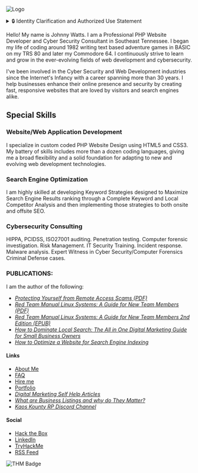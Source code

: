 ![Logo](https://kdgwebsolutions.com/assets/img/johnny-watts-web-developer-athens-tn-portfolio.png)

<details>
<summary>🔒 Identity Clarification and Authorized Use Statement</summary>

## Identity Clarification and Authorized Use Statement  
**Issued by: Johnny Watts (aka. "Kaotick Jay", "kaotickj", "DJ Kaotick Jay")**  
**Date: May 16, 2025**

I, KaotickJ, also known as Kaotick Jay in professional cybersecurity circles and DJ Kaotick Jay in music and artistic communities, am making this statement to clearly define the boundaries of my personal brand, online identity, and professional representation.

✅ Authorized Names / Handles

The following identifiers are official and used by me across various domains, including cybersecurity, digital publishing, red team engagements, musical forums, and professional networking:

    KaotickJ (preferred short username/screenname)
    
    Kaotick Jay (preferred professional alias used for authorship and public engagements)
    
    DJ Kaotick Jay (used in music and creative arts communities)

These aliases may appear on content I have authored, music I have produced, social platforms I use, or professional accounts I maintain. All uses are within my full authorization.

❌ Unauthorized and Impersonated Variants

Any name or handle beginning with the string:

    "kaotic" (with a "c") rather than "kaotick" (with a "k")

is not me, does not represent my identity, and may constitute a case of unauthorized impersonation or misuse of my brand.

Examples include (but are not limited to):

    kaoticjay
    
    kaotic_j
    
    djkaoticjay

    Any similar spelling variation attempting to resemble KaotickJ or DJ Kaotick Jay

If you encounter such names misrepresenting themselves as me, I ask that you report them immediately to the platform in question. Impersonation of a cybersecurity professional or DJ with a recognized digital and authorial footprint can have legal ramifications, especially if misleading, defamatory, or abusive behavior is involved.

📢 Public & Legal Use

This statement may be used:

    As a reference in verifying my online or professional identity
    
    To dispute false claims or impersonation
    
    In DMCA takedown notices, platform reports, and cease-and-desist demands
    
    To clarify brand ownership and authorship in content attribution disputes

For verification or inquiries regarding the authenticity of any account or publication bearing my name, I can be contacted through verified channels upon request.
Signed,

Johnnys Watts, aka, "Kaotick Jay", "kaotickj", "DJ Kaotick Jay"
Cybersecurity Professional | Red Team Expert | Author | DJ Kaotick Jay

</details>

Hello! My name is Johnny Watts. I am a Professional PHP Website Developer and Cyber Security Consultant in Southeast Tennessee. I began my life of coding around 1982 writing text based adventure games in BASIC on my TRS 80 and later my Commodore 64. I continuously strive to learn and grow in the ever-evolving fields of web development and cybersecurity.    

I've been involved in the Cyber Security and Web Development industries since the Internet's Infancy with a career spanning more than 30 years. I help businesses enhance their online presence and security by creating fast, responsive websites that are loved by visitors and search engines alike.

Special Skills
--------------

### **Website/Web Application Development**

I specialize in custom coded PHP Website Design using HTML5 and CSS3. My battery of skills includes more than a dozen coding languages, giving me a broad flexibility and a solid foundation for adapting to new and evolving web development technologies.  

### **Search Engine Optimization**

I am highly skilled at developing Keyword Strategies designed to Maximize Search Engine Results ranking through a Complete Keyword and Local Competitor Analysis and then implementing those strategies to both onsite and offsite SEO. 
### **Cybersecurity Consulting**

HIPPA, PCIDSS, ISO27001 auditing. Penetration testing. Computer forensic investigation. Risk Management. IT Security Training. Incident response. Malware analysis. Expert Witness in Cyber Security/Computer Forensics Criminal Defense cases.  

### **PUBLICATIONS**: ###
I am the author of the following:
*   [_Protecting Yourself from Remote Access Scams (PDF)_](https://kdgwebsolutions.com/Protecting-Yourself-from-Remote-Access-Scams.pdf) 
*   [_Red Team Manual Linux Systems: A Guide for New Team Members (PDF)_](https://kdgwebsolutions.com/Red-Team-Manual-Linux-Systems-A-Guide-for-New-Team-Members.pdf)
*   [_Red Team Manual Linux Systems: A Guide for New Team Members 2nd Edition (EPUB)_](https://kdgwebsolutions.com/Red-Team-Manual-Linux-Systems-A-Guide-for-New-Team-Members2nd-ed.epub)
*   [_How to Dominate Local Search: The All in One Digital Marketing Guide for Small Business Owners_](https://kdgwebsolutions.com/How-to-Dominate-Local-Search.pdf)
*   [_How to Optimize a Website for Search Engine Indexing_](https://kdgwebsolutions.com/how-to-optimize-a-website-for-search-engine-indexing.pdf)

#### **Links** ####
*   [About Me](https://kdgwebsolutions.com/about-me)
*   [FAQ](https://kdgwebsolutions.com/frequently-asked-questions)
*   [Hire me](https://kdgwebsolutions.com/hire-a-professional-web-designer-athens-tn)
*   [Portfolio](https://kdgwebsolutions.com/portfolio)
*   [_Digital Marketing Self Help Articles_](https://kdgwebsolutions.com/digital-marketing-self-help-articles)
*   [_What are Business Listings and why do They Matter?_](https://kdgwebsolutions.com/what-are-business-listings-and-why-do-they-matter)
*   [_Kaos Kounty RP Discord Channel_](https://discord.gg/sRraDxN5)
#### **Social** ####
*   [Hack the Box](https://app.hackthebox.com/profile/476578)
*   [LinkedIn](https://www.linkedin.com/in/johnny-watts-695751125/)
*   [TryHackMe](https://tryhackme.com/p/kaotickj)
*   [RSS Feed](https://kdgwebsolutions.com/feed.xml)

![THM Badge](https://tryhackme-badges.s3.amazonaws.com/kaotickj.png)

